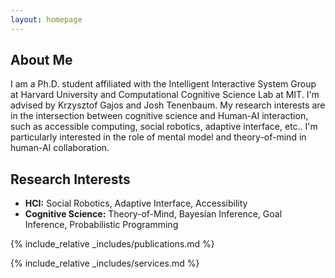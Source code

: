 ```yaml
---
layout: homepage
---
```


## About Me

I am a Ph.D. student affiliated with the Intelligent Interactive System Group at Harvard University and Computational Cognitive Science Lab at MIT. I'm advised by Krzysztof Gajos and Josh Tenenbaum. My research interests are in the intersection between cognitive science and Human-AI interaction, such as accessible computing, social robotics, adaptive interface, etc.. I'm particularly interested in the role of mental model and theory-of-mind in human-AI collaboration.

## Research Interests

- **HCI:** Social Robotics, Adaptive Interface, Accessibility
- **Cognitive Science:** Theory-of-Mind, Bayesian Inference, Goal Inference, Probabilistic Programming

{% include_relative _includes/publications.md %}

{% include_relative _includes/services.md %}
